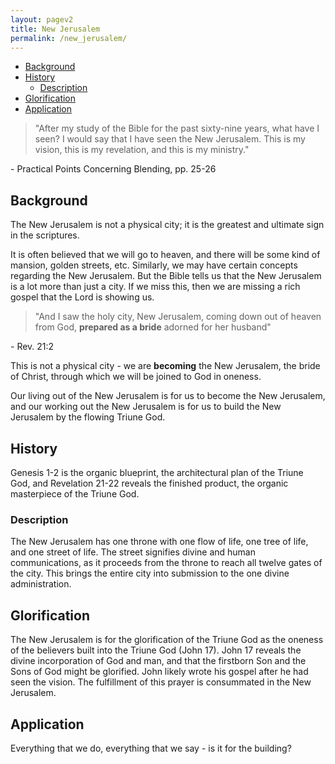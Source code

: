 ```yaml
---
layout: pagev2
title: New Jerusalem
permalink: /new_jerusalem/
---
```

- [Background](#background)
- [History](#history)
  - [Description](#description)
- [Glorification](#glorification)
- [Application](#application)

>"After my study of the Bible for the past sixty-nine years, what have I seen? I would say that I have seen the New Jerusalem. This is my vision, this is my revelation, and this is my ministry."

\- Practical Points Concerning Blending, pp. 25-26

## Background

The New Jerusalem is not a physical city; it is the greatest and ultimate sign in the scriptures. 

It is often believed that we will go to heaven, and there will be some kind of mansion, golden streets, etc. Similarly, we may have certain concepts regarding the New Jerusalem. But the Bible tells us that the New Jerusalem is a lot more than just a city. If we miss this, then we are missing a rich gospel that the Lord is showing us.

>"And I saw the holy city, New Jerusalem, coming down out of heaven from God, **prepared as a bride** adorned for her husband"

\- Rev. 21:2

This is not a physical city - we are **becoming** the New Jerusalem, the bride of Christ, through which we will be joined to God in oneness.

Our living out of the New Jerusalem is for us to become the New Jerusalem, and our working out the New Jerusalem is for us to build the New Jerusalem by the flowing Triune God.

## History

Genesis 1-2 is the organic blueprint, the architectural plan of the Triune God, and Revelation 21-22 reveals the finished product, the organic masterpiece of the Triune God.

### Description

The New Jerusalem has one throne with one flow of life, one tree of life, and one street of life. The street signifies divine and human communications, as it proceeds from the throne to reach all twelve gates of the city. This brings the entire city into submission to the one divine administration. 

## Glorification

The New Jerusalem is for the glorification of the Triune God as the oneness of the believers built into the Triune God (John 17). John 17 reveals the divine incorporation of God and man, and that the firstborn Son and the Sons of God might be glorified. John likely wrote his gospel after he had seen the vision. The fulfillment of this prayer is consummated in the New Jerusalem.

## Application

Everything that we do, everything that we say - is it for the building?






